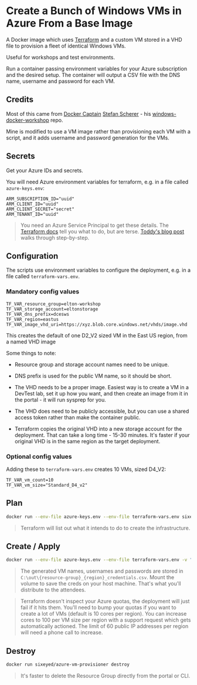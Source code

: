 # Create a Bunch of Windows VMs in Azure From a Base Image

A Docker image which uses [Terraform](https://www.terraform.io/) and a custom VM stored in a VHD file to provision a fleet of identical Windows VMs. 

Useful for workshops and test environments. 

Run a container passing environment variables for your Azure subscription and the desired setup. The container will output a CSV file with the DNS name, username and password for each VM.

## Credits

Most of this came from [Docker Captain](https://github.com/StefanScherer/windows-docker-workshop) [Stefan Scherer](https://stefanscherer.github.io) - his [windows-docker-workshop](https://github.com/StefanScherer/windows-docker-workshop) repo. 

Mine is modified to use a VM image rather than provisioning each VM with a script, and it adds username and password generation for the VMs.

## Secrets

Get your Azure IDs and secrets.

You will need Azure environment variables for terraform, e.g. in a file called `azure-keys.env`:

```
ARM_SUBSCRIPTION_ID="uuid"
ARM_CLIENT_ID="uuid"
ARM_CLIENT_SECRET="secret"
ARM_TENANT_ID="uuid"
```

> You need an Azure Service Principal to get these details. The [Terraform docs](https://www.terraform.io/docs/providers/azurerm/) tell you what to do, but are terse. [Toddy's blog post](http://toddysm.com/2016/12/08/how-to-configure-terraform-to-work-with-azure-resource-manager/) walks through step-by-step.

## Configuration

The scripts use environment variables to configure the deployment, e.g. in a file called `terraform-vars.env`.

### Mandatory config values

```
TF_VAR_resource_group=elton-workshop
TF_VAR_storage_account=eltonstorage
TF_VAR_dns_prefix=dcesws
TF_VAR_region=eastus
TF_VAR_image_vhd_uri=https://xyz.blob.core.windows.net/vhds/image.vhd
```

This creates the default of one D2_V2 sized VM in the East US region, from a named VHD image

Some things to note:

* Resource group and storage account names need to be unique.

* DNS prefix is used for the public VM name, so it should be short. 

* The VHD needs to be a proper image. Easiest way is to create a VM in a DevTest lab, set it up how you want, and then create an image from it in the portal - it will run sysprep for you.

* The VHD does need to be publicly accessible, but you can use a shared access token rather than make the container public.

* Terraform copies the original VHD into a new storage account for the deployment. That can take a long time - 15-30 minutes. It's faster if your original VHD is in the same region as the target deployment. 

### Optional config values

Adding these to `terraform-vars.env` creates 10 VMs, sized D4_V2:

```
TF_VAR_vm_count=10
TF_VAR_vm_size="Standard_D4_v2"
```

## Plan

```bash
docker run --env-file azure-keys.env --env-file terraform-vars.env sixeyed/azure-vm-provisioner plan
```

> Terraform will list out what it intends to do to create the infrastructure.

## Create / Apply

```bash
docker run --env-file azure-keys.env --env-file terraform-vars.env -v "$(pwd)\creds:c:\out" sixeyed/azure-vm-provisioner apply
```

> The generated VM names, usernames and passwords are stored in `C:\out\{resource-group}_{region}_credentials.csv`. Mount the volume to save the creds on your host machine. That's what you'll distribute to the attendees.

> Terraform doesn't inspect your Azure quotas, the deployment will just fail if it hits them. You'll need to bump your quotas if you want to create a lot of VMs (default is 10 cores per region). You can increase cores to 100 per VM size per region with a support request which gets automatically actioned. The limit of 60 public IP addresses per region will need a phone call to increase. 

## Destroy

```bash
docker run sixeyed/azure-vm-provisioner destroy
```

> It's faster to delete the Resource Group directly from the portal or CLI.
